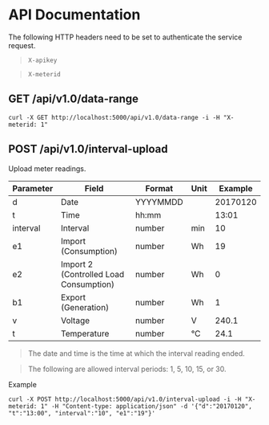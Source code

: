 # API Documentation

The following HTTP headers need to be set to authenticate the service request.
> `X-apikey`

> `X-meterid`


## GET /api/v1.0/data-range

```
curl -X GET http://localhost:5000/api/v1.0/data-range -i -H "X-meterid: 1"
```

## POST /api/v1.0/interval-upload

Upload meter readings.

Parameter   | Field     | Format    | Unit  | Example
---         | ---       | ---       | ---   | ---
d           | Date      | YYYYMMDD  |       | 20170120
t           | Time      | hh:mm     |       | 13:01
interval    | Interval  | number       | min   | 10
e1          | Import (Consumption)  | number | Wh | 19
e2          | Import 2 (Controlled Load Consumption) | number | Wh | 0
b1          | Export (Generation) | number | Wh | 1
v           | Voltage | number | V | 240.1
t           | Temperature | number | °C | 24.1

> The date and time is the time at which the interval reading ended.

> The following are allowed interval periods: 1, 5, 10, 15, or 30.

Example

```
curl -X POST http://localhost:5000/api/v1.0/interval-upload -i -H "X-meterid: 1" -H "Content-type: application/json" -d '{"d":"20170120", "t":"13:00", "interval":"10", "e1":"19"}'
```